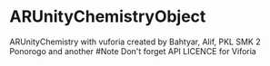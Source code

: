 # ARUnityChemistryObject
ARUnityChemistry with vuforia created by Bahtyar, Alif, PKL SMK 2 Ponorogo and another
#Note
Don't forget API LICENCE for Viforia
